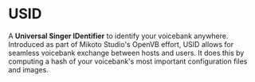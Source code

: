# USID
A **Universal Singer IDentifier** to identify your voicebank anywhere. Introduced as part of Mikoto Studio's OpenVB effort, USID allows for seamless voicebank exchange between hosts and users. It does this by computing a hash of your voicebank's most important configuration files and images.